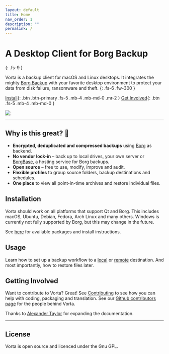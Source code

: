 ```yaml
---
layout: default
title: Home
nav_order: 1
description: ""
permalink: /
---
```


# A Desktop Client for Borg Backup
{: .fs-9 }

Vorta is a backup client for macOS and Linux desktops. It integrates the mighty [Borg Backup](https://borgbackup.readthedocs.io/en/stable/) with your favorite desktop environment to protect your data from disk failure, ransomware and theft.
{: .fs-6 .fw-300 }

[Install](install){: .btn .btn-primary .fs-5 .mb-4 .mb-md-0 .mr-2 } [Get Involved](contributing){: .btn .fs-5 .mb-4 .mb-md-0 }

![](https://files.qmax.us/vorta-screencast-6.gif)

---

## Why is this great? 🤩

- **Encrypted, deduplicated and compressed backups** using [Borg](https://borgbackup.readthedocs.io) as backend.
- **No vendor lock-in** – back up to local drives, your own server or [BorgBase](https://www.borgbase.com), a hosting service for Borg backups.
- **Open source** – free to use, modify, improve and audit.
- **Flexible profiles** to group source folders, backup destinations and schedules.
- **One place** to view all point-in-time archives and restore individual files.

## Installation
Vorta should work on all platforms that support Qt and Borg. This includes macOS, Ubuntu, Debian, Fedora, Arch Linux and many others. Windows is currently not fully supported by Borg, but this may change in the future.

See [here](install) for available packages and install instructions.

## Usage
Learn how to set up a backup workflow to a [local](usage/local) or [remote](usage/remote) destination. And most importantly, how to restore files later.

## Getting Involved
Want to contribute to Vorta? Great! See [Contributing](contributing) to see how you can help with coding, packaging and translation. See our [Github contributors page](https://github.com/borgbase/vorta/blob/master/CONTRIBUTORS.md) for the people behind Vorta.

Thanks to [Alexander Taylor](https://github.com/meowmix3) for expanding the documentation.

---

## License
Vorta is open source and licenced under the Gnu GPL.

